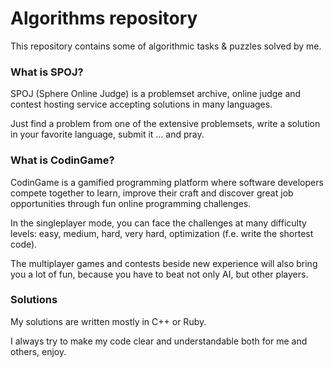# Algorithms repository
This repository contains some of algorithmic tasks & puzzles solved by me.

### What is SPOJ?
SPOJ (Sphere Online Judge) is a problemset archive, online judge and contest hosting service accepting solutions in many languages.

Just find a problem from one of the extensive problemsets, write a solution in your favorite language, submit it ... and pray.

### What is CodinGame?
CodinGame is a gamified programming platform where software developers compete together to learn, improve their craft and discover great job opportunities through fun online programming challenges.

In the singleplayer mode, you can face the challenges at many difficulty levels: easy, medium, hard, very hard, optimization (f.e. write the shortest code).

The multiplayer games and contests beside new experience will also bring you a lot of fun, because you have to beat not only AI, but other players.

### Solutions

My solutions are written mostly in C++ or Ruby.

I always try to make my code clear and understandable both for me and others, enjoy.
